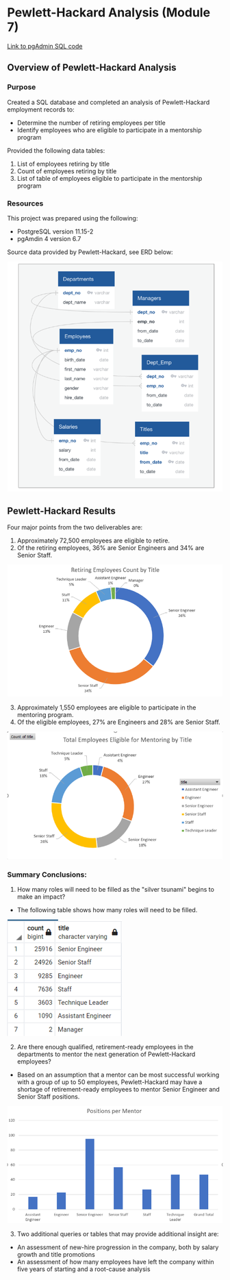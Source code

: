 # Pewlett-Hackard Analysis (Module 7)

[Link to pgAdmin SQL code](Employee_Database_challenge.sql)

## Overview of Pewlett-Hackard Analysis

### Purpose
Created a SQL database and completed an analysis of Pewlett-Hackard employment records to:
* Determine the number of retiring employees per title
* Identify employees who are eligible to participate in a mentorship program

Provided the following data tables:

1. List of employees retiring by title
2. Count of employees retiring by title
3. List of table of employees eligible to participate in the mentorship program

### Resources

This project was prepared using the following:
* PostgreSQL version 11.15-2
* pgAmdin 4 version 6.7

Source data provided by Pewlett-Hackard, see ERD below:

![Pewlett-Hackard Data ERD](Employee_ERD.PNG)

## Pewlett-Hackard Results

Four major points from the two deliverables are:
1. Approximately 72,500 employees are eligible to retire.
2. Of the retiring employees, 36% are Senior Engineers and 34% are Senior Staff.  

![Pewlett-Hackard Retiring Employees](Retiring_Employee_Title_Count.PNG)

3. Approximately 1,550 employees are eligible to participate in the mentoring program.
4. Of the eligible employees, 27% are Engineers and 28% are Senior Staff.

![Pewlett-Hackard Mentoring Employees](Mentoring_Employee_Title_Count.PNG)

### Summary Conclusions:
1. How many roles will need to be filled as the "silver tsunami" begins to make an impact?

* The following table shows how many roles will need to be filled.

![Pewlett-Hackard Retiring Count](count.PNG)

2. Are there enough qualified, retirement-ready employees in the departments to mentor the next generation of Pewlett-Hackard employees?

* Based on an assumption that a mentor can be most successful working with a group of up to 50 employees, Pewlett-Hackard may have a shortage of retirement-ready         employees to mentor Senior Engineer and Senior Staff positions.

![Pewlett-Hackard Positions per Mentor](positions_per_mentor.PNG)

3. Two additional queries or tables that may provide additional insight are:
* An assessment of new-hire progression in the company, both by salary growth and title promotions
* An assessment of how many employees have left the company within five years of starting and a root-cause analysis
